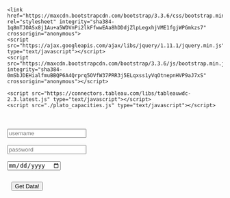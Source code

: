 <html>
<head>
    <title>Plato Capacity Data</title>
    <meta http-equiv="Cache-Control" content="no-store" />
    
    <link href="https://maxcdn.bootstrapcdn.com/bootstrap/3.3.6/css/bootstrap.min.css" rel="stylesheet" integrity="sha384-1q8mTJOASx8j1Au+a5WDVnPi2lkFfwwEAa8hDDdjZlpLegxhjVME1fgjWPGmkzs7" crossorigin="anonymous">
    <script src="https://ajax.googleapis.com/ajax/libs/jquery/1.11.1/jquery.min.js" type="text/javascript"></script>
    <script src="https://maxcdn.bootstrapcdn.com/bootstrap/3.3.6/js/bootstrap.min.js" integrity="sha384-0mSbJDEHialfmuBBQP6A4Qrprq5OVfW37PRR3j5ELqxss1yVqOtnepnHVP9aJ7xS" crossorigin="anonymous"></script>
    
    <script src="https://connectors.tableau.com/libs/tableauwdc-2.3.latest.js" type="text/javascript"></script>
    <script src="./plato_capacities.js" type="text/javascript"></script>
</head>

<body>
    <div class="container container-table">
        <div class="row vertical-center-row">
            <div class="text-center col-md-4 col-md-offset-4">
			<br /><br />
			<input type="text" id="txtUsername" placeholder="username" required>
			<br /><br />
			<input type="text" id="txtPassword" placeholder="password" required>
			<br /><br />
			<input type="date" id="date" required>
			<br /><br />
                <button type = "button" id = "submitButton" class = "btn btn-success" style = "margin: 10px;">Get Data!</button>
            </div>
        </div>
    </div>
</body>
</html>
